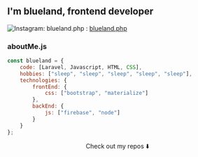 ##  I'm blueland, frontend developer


![Instagram: blueland.php](https://img.shields.io/badge/Instagram-E4405F?style=flat&logo=instagram&logoColor=white
) : <a href=https://www.instagram.com/blueland.php/>blueland.php</a>



### aboutMe.js

```javascript
const blueland = {
    code: [Laravel, Javascript, HTML, CSS],
    hobbies: ["sleep", "sleep", "sleep", "sleep", "sleep"],
    technologies: {
        frontEnd: {
            css: ["bootstrap", "materialize"]
        },
        backEnd: {
            js: ["firebase", "node"]
        }        
    }
};
```

<p align="center">
Check out my repos ⬇️  
</p>
